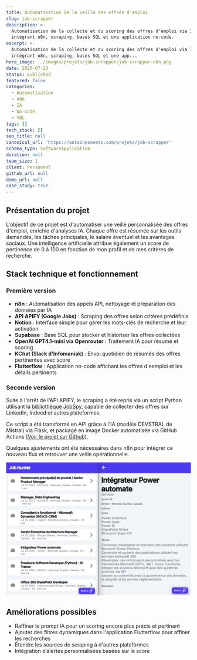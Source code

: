 ```yaml
---
title: Automatisation de la veille des offres d'emploi
slug: job-scrapper
description: >-
  Automatisation de la collecte et du scoring des offres d'emploi via IA,
  intégrant n8n, scraping, bases SQL et une application no-code.
excerpt: >-
  Automatisation de la collecte et du scoring des offres d'emploi via IA,
  intégrant n8n, scraping, bases SQL et une app...
hero_image: ../images/projets/job-scrapper/job-scrapper-n8n.png
date: 2025-07-23
status: published
featured: false
categories:
  - Automatisation
  - n8n
  - IA
  - No-code
  - SQL
tags: []
tech_stack: []
seo_title: null
canonical_url: 'https://antoinesmeets.com/projets/job-scrapper'
schema_type: SoftwareApplication
duration: null
team_size: 1
client: Personnel
github_url: null
demo_url: null
case_study: true
---
```

## Présentation du projet

L'objectif de ce projet est d'automatiser une veille personnalisée des offres d'emploi, enrichie d'analyses IA. Chaque offre est résumée sur les outils demandés, les tâches principales, le salaire éventuel et les avantages sociaux. Une intelligence artificielle attribue également un score de pertinence de 0 à 100 en fonction de mon profil et de mes critères de recherche.

## Stack technique et fonctionnement

### Première version

- **n8n** : Automatisation des appels API, nettoyage et préparation des données par IA
- **API APIFY (Google Jobs)** : Scraping des offres selon critères prédéfinis
- **Notion** : Interface simple pour gérer les mots-clés de recherche et leur activation
- **Supabase** : Base SQL pour stocker et historiser les offres collectées
- **OpenAI GPT4.1-mini via Openrouter** : Traitement IA pour résumé et scoring
- **KChat (Slack d'Infomaniak)** : Envoi quotidien de résumés des offres pertinentes avec score
- **Flutterflow** : Application no-code affichant les offres d'eemploi et les détails pertinents

### Seconde version

Suite à l'arrêt de l'API APIFY, le scraping a été repris via un script Python utilisant la [bibliothèque JobSpy](https://github.com/speedyapply/JobSpy), capable de collecter des offres sur LinkedIn, Indeed et autres plateformes.

Ce script a été transformé en API grâce à l'IA (modèle DEVSTRAL de Mistral) via Flask, et packagé en image Docker automatisée via GitHub Actions [(Voir le projet sur Github)](https://github.com/antoinesmts/Jobs-scrapper).

Quelques ajustements ont été nécessaires dans n8n pour intégrer ce nouveau flux et retrouver une veille opérationnelle.

![Aperçu de l'application Flutterflow](../../images/projets/job-scrapper/job-scrapper-app.png)

## Améliorations possibles

- Raffiner le prompt IA pour un scoring encore plus précis et pertinent
- Ajouter des filtres dynamiques dans l'application Flutterflow pour affiner les recherches
- Étendre les sources de scraping à d'autres plateformes
- Intégration d’alertes personnalisées basées sur le score
